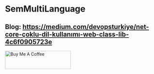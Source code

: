 # SemMultiLanguage
<h2>Blog: 
<a href="https://medium.com/devopsturkiye/net-core-çoklu-dil-kullanımı-web-class-lib-4c6f0905723e">
https://medium.com/devopsturkiye/net-core-çoklu-dil-kullanımı-web-class-lib-4c6f0905723e
</a>
</h2>

<p>
<a href="https://www.buymeacoffee.com/semihc" target="_blank"><img src="https://cdn.buymeacoffee.com/buttons/v2/default-yellow.png" alt="Buy Me A Coffee" style="height: 60px !important;width: 217px !important;" ></a>

</p>
